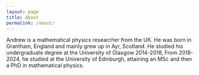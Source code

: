 ```yaml
---
layout: page
title: About
permalink: /about/
---
```


Andrew is a mathematical physics researcher from the UK. He was born in Grantham, England and mainly grew up in Ayr, Scotland. 
He studied his undergraduate degree at the University of Glasgow 2014-2018, 
From 2018-2024, he studied at the University of Edinburgh, attaining an MSc and then a PhD in mathematical physics. 
